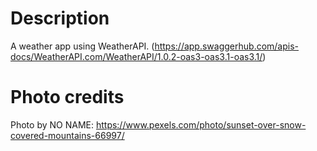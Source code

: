 # Description
A weather app using WeatherAPI. (https://app.swaggerhub.com/apis-docs/WeatherAPI.com/WeatherAPI/1.0.2-oas3-oas3.1-oas3.1/)
# Photo credits
Photo by NO NAME: https://www.pexels.com/photo/sunset-over-snow-covered-mountains-66997/